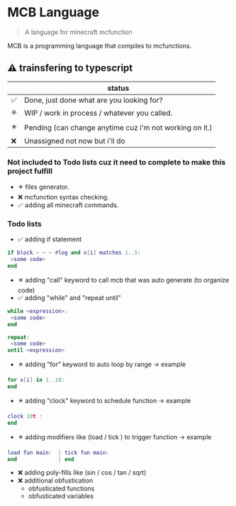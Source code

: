# MCB Language
> A language for minecraft mcfunction

MCB is a programming language that compiles to mcfunctions. 

## ⚠️ trainsfering to typescript

|     | status                                                  |
| --- | ------------------------------------------------------- |
| ✅   | Done, just done what are you looking for?               |
| ✳️   | WIP / work in process / whatever you called.            |
| ✴️   | Pending (can change anytime cuz i'm not working on it.) |
| ❌   | Unassigned not now but i'll do                          |

### Not included to Todo lists cuz it need to complete to make this project fulfill
* ✴️ files generator.
* ❌ mcfunction syntax checking.
* ✅ adding all minecraft commands.

### Todo lists
* ✅ adding if statement
```lua
if block ~ ~ ~ #log and x[i] matches 1..5:
 <some code>
end
```
* ✴️ adding "call" keyword to call mcb that was auto generate (to organize code)
* ✅ adding "while" and "repeat until"

```lua
while <expression>:
 <some code>
end

repeat:
 <some code>
until <expression>
```

* ✴️ adding "for" keyword to auto loop by range -> example
```lua
for x[i] in 1..10:
end
```
* ✴️ adding "clock" keyword to schedule function -> example
```lua
clock 10t :
end
```
* ✴️ adding modifiers like (load / tick ) to trigger function -> example
```lua
load fun main:  | tick fun main:
end             | end
```
* ❌ adding poly-fills like (sin / cos / tan / sqrt)
* ❌ additional obfustication
   - obfusticated functions
   - obfusticated variables